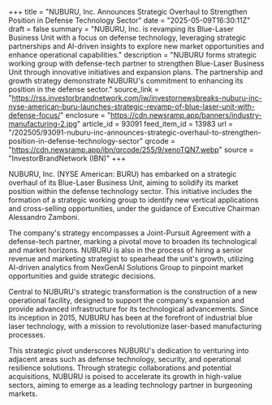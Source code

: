 +++
title = "NUBURU, Inc. Announces Strategic Overhaul to Strengthen Position in Defense Technology Sector"
date = "2025-05-09T16:30:11Z"
draft = false
summary = "NUBURU, Inc. is revamping its Blue-Laser Business Unit with a focus on defense technology, leveraging strategic partnerships and AI-driven insights to explore new market opportunities and enhance operational capabilities."
description = "NUBURU forms strategic working group with defense-tech partner to strengthen Blue-Laser Business Unit through innovative initiatives and expansion plans. The partnership and growth strategy demonstrate NUBURU's commitment to enhancing its position in the defense sector."
source_link = "https://rss.investorbrandnetwork.com/iw/investornewsbreaks-nuburu-inc-nyse-american-buru-launches-strategic-revamp-of-blue-laser-unit-with-defense-focus/"
enclosure = "https://cdn.newsramp.app/banners/industry-manufacturing-2.jpg"
article_id = 93091
feed_item_id = 13983
url = "/202505/93091-nuburu-inc-announces-strategic-overhaul-to-strengthen-position-in-defense-technology-sector"
qrcode = "https://cdn.newsramp.app/ibn/qrcode/255/9/xenoTQN7.webp"
source = "InvestorBrandNetwork (IBN)"
+++

<p>NUBURU, Inc. (NYSE American: BURU) has embarked on a strategic overhaul of its Blue-Laser Business Unit, aiming to solidify its market position within the defense technology sector. This initiative includes the formation of a strategic working group to identify new vertical applications and cross-selling opportunities, under the guidance of Executive Chairman Alessandro Zamboni.</p><p>The company's strategy encompasses a Joint-Pursuit Agreement with a defense-tech partner, marking a pivotal move to broaden its technological and market horizons. NUBURU is also in the process of hiring a senior revenue and marketing strategist to spearhead the unit's growth, utilizing AI-driven analytics from NexGenAI Solutions Group to pinpoint market opportunities and guide strategic decisions.</p><p>Central to NUBURU's strategic transformation is the construction of a new operational facility, designed to support the company's expansion and provide advanced infrastructure for its technological advancements. Since its inception in 2015, NUBURU has been at the forefront of industrial blue laser technology, with a mission to revolutionize laser-based manufacturing processes.</p><p>This strategic pivot underscores NUBURU's dedication to venturing into adjacent areas such as defense technology, security, and operational resilience solutions. Through strategic collaborations and potential acquisitions, NUBURU is poised to accelerate its growth in high-value sectors, aiming to emerge as a leading technology partner in burgeoning markets.</p>